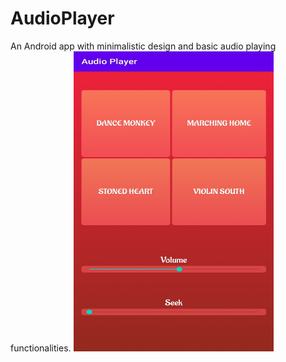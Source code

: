 # AudioPlayer
An Android app with minimalistic design and basic audio playing functionalities.
<img src="AudioPlayerSS.jpg" alt="Audio Player" width="320" height="480"/>